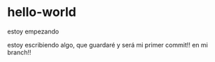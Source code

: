 # hello-world
estoy empezando

estoy escribiendo algo, que guardaré y será mi primer commit!! en mi branch!!
